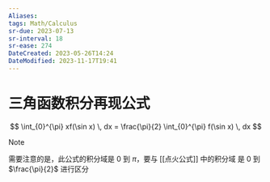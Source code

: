 ```yaml
---
Aliases: 
tags: Math/Calculus
sr-due: 2023-07-13
sr-interval: 18
sr-ease: 274
DateCreated: 2023-05-26T14:24
DateModified: 2023-11-17T19:41
---
```

# 三角函数积分再现公式

$$
\int_{0}^{\pi} xf(\sin x) \, dx  = \frac{\pi}{2} \int_{0}^{\pi} f(\sin x) \, dx 
$$

> [!note]
> 需要注意的是，此公式的积分域是 0 到 $\pi$，要与 [[点火公式]] 中的积分域 是 0 到 $\frac{\pi}{2}$ 进行区分

